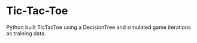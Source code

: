 # Tic-Tac-Toe
Python built TicTacToe using a DecisionTree and simulated game iterations as training data.
